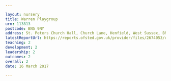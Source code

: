 ```yaml
---

layout: nursery
title: Warren Playgroup
urn: 113813
postcode: BN5 9NY
address: St. Peters Church Hall, Church Lane, Henfield, West Sussex, BN5 9NY
latestReportUrl: https://reports.ofsted.gov.uk/provider/files/2674053/urn/113813.pdf
teaching: 2
development: 2
leadership: 2
outcomes: 2
overall: 2
date: 16 March 2017

---
```


